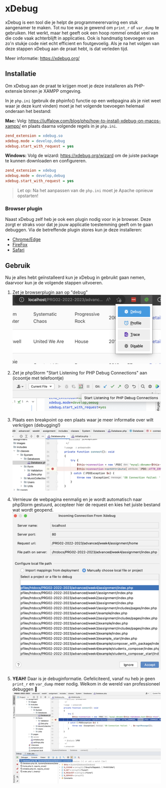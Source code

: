 # xDebug

xDebug is een tool die je helpt de programmeerervaring een stuk aangenamer te maken.
Tot nu toe was je gewend om `print_r` of `var_dump` te gebruiken. Het werkt, maar het
geeft ook een hoop rommel omdat veel van die code vaak achterblijft in applicaties.
Ook is handmatig toevoegen van zo'n stukje code niet echt efficient en foutgevoelig.
Als je na het volgen van deze stappen xDebug aan de praat hebt, is dat verleden tijd.

Meer informatie: https://xdebug.org/

## Installatie

Om xDebug aan de praat te krijgen moet je deze installeren als PHP-extensie binnen je
XAMPP omgeving.

In je `php.ini` (gebruik de phpinfo() functie op een webpagina als je niet weet waar je
deze kunt vinden) moet je het volgende toevoegen helemaal onderaan het bestand:

**Mac:**
Volg: https://juffalow.com/blog/php/how-to-install-xdebug-on-macos-xampp/ en plaats daarna
volgende regels in je `php.ini`.

```ini
zend_extension = xdebug.so
xdebug.mode = develop,debug
xdebug.start_with_request = yes
```

**Windows:**
Volg de wizard: https://xdebug.org/wizard om de juiste package te kunnen downloaden
en configureren.

```ini
zend_extension = xdebug
xdebug.mode = develop,debug
xdebug.start_with_request = yes
```

> Let op: Na het aanpassen van de `php.ini` moet je Apache opnieuw opstarten!

### Browser plugin

Naast xDebug zelf heb je ook een plugin nodig voor in je browser. Deze zorgt er straks voor
dat je jouw applicatie toestemming geeft om te gaan debuggen. Via de betreffende plugin stores
kun je deze installeren:

- [Chrome/Edge](https://chrome.google.com/webstore/detail/xdebug-helper/eadndfjplgieldjbigjakmdgkmoaaaoc)
- [FireFox](https://addons.mozilla.org/en-US/firefox/addon/xdebug-helper-for-firefox/)
- [Safari](https://apps.apple.com/app/safari-xdebug-toggle/id1437227804?mt=12)

## Gebruik

Nu je alles hebt geïnstalleerd kun je xDebug in gebruikt gaan nemen, daarvoor kun je de volgende
stappen uitvoeren.

1. Zet je browserplugin aan op "debug"
   ![Step 1](configure-step1.png)<br><br>
2. Zet je phpStorm "Start Listening for PHP Debug Connections" aan (icoontje met telefoontje)
   ![Step 2](configure-step2.png)<br><br>
3. Plaats een breakpoint op een plaats waar je meer informatie over wilt verkrijgen (debugging!)
   ![Step 3](configure-step3.png)<br><br>
4. Vernieuw de webpagina eenmalig en je wordt automatisch naar phpStorm gestuurd, accepteer hier
   de request en kies het juiste bestand wat wordt geopend.
   ![Step 4](configure-step4.png)<br><br>
5. **YEAH!** Daar is je debuginformatie. Gefeliciteerd, vanaf nu heb je geen `print_r` en `var_dump`
   meer nodig. Welkom in de wereld van professioneel debuggen 🥳
   ![Step 5](configure-step5.png)